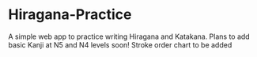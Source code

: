 # Hiragana-Practice
A simple web app to practice writing Hiragana and Katakana.
Plans to add basic Kanji at N5 and N4 levels soon!
Stroke order chart to be added
